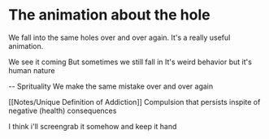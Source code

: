 # The animation about the hole 

We fall into the same holes over and over again.
It's a really useful animation.

We see it coming
But sometimes we still fall in
It's weird behavior
but it's human nature

--
Sprituality
We make the same mistake over and over again

[[Notes/Unique Definition of Addiction]]
Compulsion that persists inspite of negative (health) consequences

I think i'll screengrab it somehow
and keep it hand